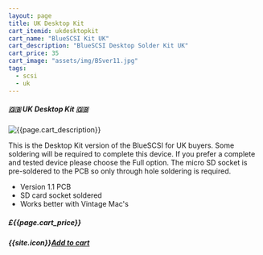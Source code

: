 ```yaml
---
layout: page
title: UK Desktop Kit
cart_itemid: ukdesktopkit
cart_name: "BlueSCSI Kit UK"
cart_description: "BlueSCSI Desktop Solder Kit UK"
cart_price: 35
cart_image: "assets/img/BSver11.jpg"
tags: 
  - scsi
  - uk
---
```


##### 🇬🇧 UK Desktop Kit 🇬🇧

![{{page.cart_description}}]({{page.cart_image}})

This is the Desktop Kit version of the BlueSCSI for UK buyers. Some soldering will be required to complete this device. If you prefer a complete and tested device please choose the Full option. The micro SD socket is pre-soldered to the PCB so only through hole soldering is required.

* Version 1.1 PCB
* SD card socket soldered
* Works better with Vintage Mac's 

##### £{{page.cart_price}} 

##### {{site.icon}}[Add to cart](/cart#{{page.cart_itemid}})